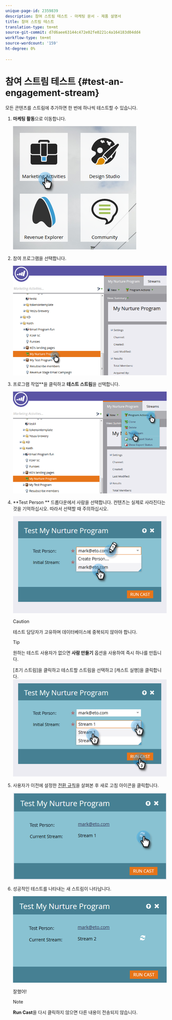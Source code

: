 ```yaml
---
unique-page-id: 2359839
description: 참여 스트림 테스트 - 마케팅 문서 - 제품 설명서
title: 참여 스트림 테스트
translation-type: tm+mt
source-git-commit: d7d6aee63144c472e02fe0221c4a164183d04dd4
workflow-type: tm+mt
source-wordcount: '159'
ht-degree: 0%

---
```



# 참여 스트림 테스트 {#test-an-engagement-stream}

모든 콘텐츠를 스트림에 추가하면 한 번에 하나씩 테스트할 수 있습니다.

1. **마케팅 활동**&#x200B;으로 이동합니다.

   ![](assets/one.png)

1. 참여 프로그램을 선택합니다.

   ![](assets/two.png)

1. 프로그램 작업**을 클릭하고 **테스트 스트림**&#x200B;을 선택합니다.

   ![](assets/three.png)

1. **Test Person ** 드롭다운에서 사람을 선택합니다. 컨텐츠는 실제로 사라진다는 것을 기억하십시오. 따라서 선택할 때 주의하십시오.

   ![](assets/four-rubix.png)

   >[!CAUTION]
   >
   >테스트 담당자가 고유하며 데이터베이스에 중복되지 않아야 합니다.

   >[!TIP]
   >
   >원하는 테스트 사용자가 없으면 **사람 만들기** 옵션을 사용하여 즉시 하나를 만듭니다.

   [초기 스트림]을 클릭하고 테스트할 스트림을 선택하고 [캐스트 실행]을 클릭합니다.
   ![](assets/five-rubiks.png)

1. 사용자가 이전에 설정한 [전환 규칙](transition-people-between-engagement-streams.md)을 살펴본 후 새로 고침 아이콘을 클릭합니다.

   ![](assets/six-rubiks.png)

1. 성공적인 테스트를 나타내는 새 스트림이 나타납니다.

   ![](assets/seven-rubiks.png)

   잘했어!

   >[!NOTE]
   >
   >**Run Cast**을 다시 클릭하지 않으면 다른 내용이 전송되지 않습니다.

